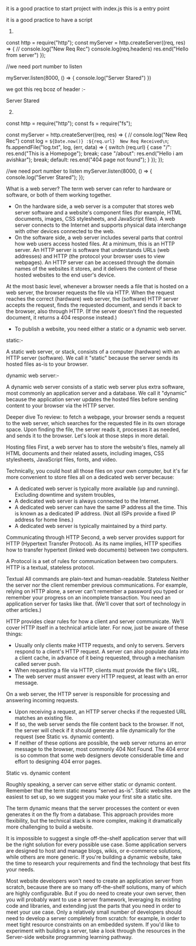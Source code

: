 it is a good practice to start project with index.js
this is a entry point

it is a good practice to have a script

1.
const http = require("http");
const myServer = http.createServer((req, res) => {
    // console.log("New Req Rec")
    console.log(req.headers)
    res.end("Hello from server")
});

//we need port number to listen

myServer.listen(8000, () => {
    console.log("Server Stared")
})


we got this req bcoz of header :-

Server Stared



2.
const http = require("http");
const fs = require("fs");

const myServer = http.createServer((req, res) => {
  // console.log("New Req Rec")
  const log = `${Date.now()} :${req.url}  New Req Received\n`;
  fs.appendFile("log.txt", log, (err, data) => {
    switch (req.url) {
      case "/":
        res.end("This is a Homepoge");
        break;
      case "/about":
        res.end("Hello i am avishkar");
        break;
      default:
        res.end("404 page not found");
    }
  });
});

//we need port number to listen
myServer.listen(8000, () => {
  console.log("Server Stared");
});



What is a web server?
The term web server can refer to hardware or software, or both of them working together.

- On the hardware side, a web server is a computer that stores web server software and a website's component files (for example, HTML documents, images, CSS stylesheets, and JavaScript files). A web server connects to the Internet and supports physical data interchange with other devices connected to the web.
- On the software side, a web server includes several parts that control how web users access hosted files. At a minimum, this is an HTTP server. An HTTP server is software that understands URLs (web addresses) and HTTP (the protocol your browser uses to view webpages). An HTTP server can be accessed through the domain names of the websites it stores, and it delivers the content of these hosted websites to the end user's device.

At the most basic level, whenever a browser needs a file that is hosted on a web server, the browser requests the file via HTTP. When the request reaches the correct (hardware) web server, the (software) HTTP server accepts the request, finds the requested document, and sends it back to the browser, also through HTTP. (If the server doesn't find the requested document, it returns a 404 response instead.)

- To publish a website, you need either a static or a dynamic web server.

static:-

A static web server, or stack, consists of a computer (hardware) with an HTTP server (software). We call it "static" because the server sends its hosted files as-is to your browser.

dynamic web server:-

A dynamic web server consists of a static web server plus extra software, most commonly an application server and a database. We call it "dynamic" because the application server updates the hosted files before sending content to your browser via the HTTP server.

Deeper dive
To review: to fetch a webpage, your browser sends a request to the web server, which searches for the requested file in its own storage space. Upon finding the file, the server reads it, processes it as needed, and sends it to the browser. Let's look at those steps in more detail.

Hosting files
First, a web server has to store the website's files, namely all HTML documents and their related assets, including images, CSS stylesheets, JavaScript files, fonts, and video.

Technically, you could host all those files on your own computer, but it's far more convenient to store files all on a dedicated web server because:
- A dedicated web server is typically more available (up and running).
Excluding downtime and system troubles, 
- A dedicated web server is always connected to the Internet.
- A dedicated web server can have the same IP address all the time. This is known as a dedicated IP address. (Not all ISPs provide a fixed IP address for home lines.)
- A dedicated web server is typically maintained by a third party.


Communicating through HTTP
Second, a web server provides support for HTTP (Hypertext Transfer Protocol). As its name implies, HTTP specifies how to transfer hypertext (linked web documents) between two computers.

A Protocol is a set of rules for communication between two computers. HTTP is a textual, stateless protocol.

Textual
All commands are plain-text and human-readable.
Stateless
Neither the server nor the client remember previous communications. For example, relying on HTTP alone, a server can't remember a password you typed or remember your progress on an incomplete transaction. You need an application server for tasks like that. (We'll cover that sort of technology in other articles.)

HTTP provides clear rules for how a client and server communicate. We'll cover HTTP itself in a technical article later. For now, just be aware of these things:

- Usually only clients make HTTP requests, and only to servers. Servers respond to a client's HTTP request. A server can also populate data into a client cache, in advance of it being requested, through a mechanism called server push.
- When requesting a file via HTTP, clients must provide the file's URL.
- The web server must answer every HTTP request, at least with an error message.

On a web server, the HTTP server is responsible for processing and answering incoming requests.

- Upon receiving a request, an HTTP server checks if the requested URL matches an existing file.
- If so, the web server sends the file content back to the browser. If not, the server will check if it should generate a file dynamically for the request (see Static vs. dynamic content).
- If neither of these options are possible, the web server returns an error message to the browser, most commonly 404 Not Found. The 404 error is so common that some web designers devote considerable time and effort to designing 404 error pages.


Static vs. dynamic content

Roughly speaking, a server can serve either static or dynamic content. Remember that the term static means "served as-is". Static websites are the easiest to set up, so we suggest you make your first site a static site.

The term dynamic means that the server processes the content or even generates it on the fly from a database. This approach provides more flexibility, but the technical stack is more complex, making it dramatically more challenging to build a website.

It is impossible to suggest a single off-the-shelf application server that will be the right solution for every possible use case. Some application servers are designed to host and manage blogs, wikis, or e-commerce solutions, while others are more generic. If you're building a dynamic website, take the time to research your requirements and find the technology that best fits your needs.




Most website developers won't need to create an application server from scratch, because there are so many off-the-shelf solutions, many of which are highly configurable. But if you do need to create your own server, then you will probably want to use a server framework, leveraging its existing code and libraries, and extending just the parts that you need in order to meet your use case. Only a relatively small number of developers should need to develop a server completely from scratch: for example, in order to meet tight resource constraints on an embedded system. If you'd like to experiment with building a server, take a look through the resources in the Server-side website programming learning pathway.

